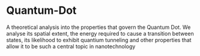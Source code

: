 # Quantum-Dot
A theoretical analysis into the properties that govern the Quantum Dot. We analyse its spatial extent, the energy required to cause a transition between states, its likelihood to exhibit quantium tunneling and other properties that allow it to be such a central topic in nanotechnology
